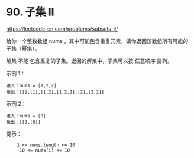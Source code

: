 # 90. 子集 II
https://leetcode-cn.com/problems/subsets-ii/

给你一个整数数组 nums ，其中可能包含重复元素，请你返回该数组所有可能的子集（幂集）。

解集 不能 包含重复的子集。返回的解集中，子集可以按 任意顺序 排列。

 

示例 1：
```
输入：nums = [1,2,2]
输出：[[],[1],[1,2],[1,2,2],[2],[2,2]]
```

示例 2：
```
输入：nums = [0]
输出：[[],[0]]
```
 

提示：
```
    1 <= nums.length <= 10
    -10 <= nums[i] <= 10
```
